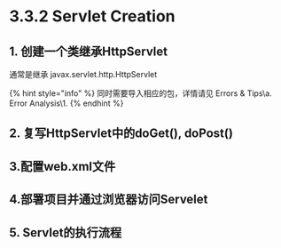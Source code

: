 # 3.3.2 Servlet Creation

## 1. 创建一个类继承HttpServlet

通常是继承 javax.servlet.http.HttpServlet

{% hint style="info" %}
同时需要导入相应的包，详情请见 Errors & Tips\a. Error Analysis\1.
{% endhint %}

## 2. 复写HttpServlet中的doGet\(\), doPost\(\)

## 3.配置web.xml文件

## 4.部署项目并通过浏览器访问Servelet

## 5. Servlet的执行流程

